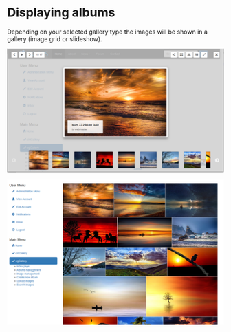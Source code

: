 # Displaying albums

Depending on your selected gallery type the images will be shown in a gallery \(image grid or slideshow\).

![Example: LC Lightbox LITE](../../.gitbook/assets/gallery1.png)

![Example: Justified Gallery with Colorbox](../../.gitbook/assets/gallery2.png)

